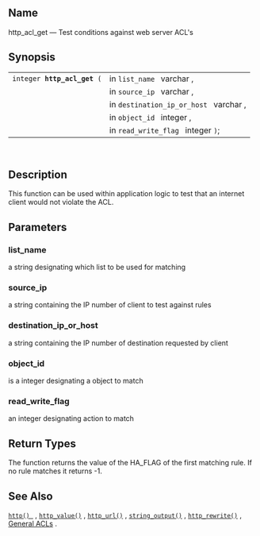 <div id="fn_http_acl_get" class="refentry">

<div class="titlepage">

</div>

<div class="refnamediv">

## Name

http_acl_get — Test conditions against web server ACL's

</div>

<div class="refsynopsisdiv">

## Synopsis

<div id="fsyn_http_acl_get" class="funcsynopsis">

|                                  |                                        |
|----------------------------------|----------------------------------------|
| `integer `**`http_acl_get`**` (` | in `list_name ` varchar ,              |
|                                  | in `source_ip ` varchar ,              |
|                                  | in `destination_ip_or_host ` varchar , |
|                                  | in `object_id ` integer ,              |
|                                  | in `read_write_flag ` integer `)`;     |

<div class="funcprototype-spacer">

 

</div>

</div>

</div>

<div id="desc_http_acl_get" class="refsect1">

## Description

This function can be used within application logic to test that an
internet client would not violate the ACL.

</div>

<div id="params_http_acl_get" class="refsect1">

## Parameters

<div id="id92002" class="refsect2">

### list_name

a string designating which list to be used for matching

</div>

<div id="id92005" class="refsect2">

### source_ip

a string containing the IP number of client to test against rules

</div>

<div id="id92008" class="refsect2">

### destination_ip_or_host

a string containing the IP number of destination requested by client

</div>

<div id="id92011" class="refsect2">

### object_id

is a integer designating a object to match

</div>

<div id="id92014" class="refsect2">

### read_write_flag

an integer designating action to match

</div>

</div>

<div id="ret_http_acl_get" class="refsect1">

## Return Types

The function returns the value of the HA_FLAG of the first matching
rule. If no rule matches it returns -1.

</div>

<div id="seealso_http_acl_get" class="refsect1">

## See Also

<a href="fn_http.html" class="link" title="http"><code
class="function">http() </code></a> ,
<a href="fn_http_value.html" class="link" title="http_value"><code
class="function">http_value()</code></a> ,
<a href="fn_http_url.html" class="link" title="http_url"><code
class="function">http_url()</code></a> ,
<a href="fn_string_output.html" class="link" title="string_output"><code
class="function">string_output()</code></a> ,
<a href="fn_http_rewrite.html" class="link" title="http_rewrite"><code
class="function">http_rewrite()</code></a> ,
<a href="wsacl.html#wsaclgenpurpacl" class="link"
title="14.2.1. General purpose ACLs">General ACLs</a> .

</div>

</div>
